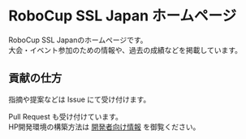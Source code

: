 # RoboCup SSL Japan ホームページ

RoboCup SSL Japanのホームページです。  
大会・イベント参加のための情報や、過去の成績などを掲載しています。

## 貢献の仕方
指摘や提案などは Issue にて受け付けます。  

Pull Request も受け付けています。  
HP開発環境の構築方法は [開発者向け情報](FOR_DEVELOPERS.md) を御覧ください。
